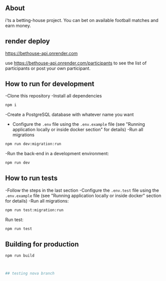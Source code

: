 ## About
i'ts a betting-house project. You can bet on available football matches and earn money.

## render deploy

https://bethouse-api.onrender.com

use https://bethouse-api.onrender.com/participants to see the list of participants
or post your own participant.
 
## How to run for development

 -Clone this repository
 -Install all dependencies


 

```bash
npm i
```

 -Create a PostgreSQL database with whatever name you want
- Configure the `.env` file using the `.env.example` file (see "Running application locally or inside docker section" for details)
 -Run all migrations

```bash
npm run dev:migration:run
```
 -Run the back-end in a development environment:

```bash
npm run dev
```

## How to run tests

 -Follow the steps in the last section
 -Configure the `.env.test` file using the `.env.example` file (see "Running application locally or inside docker" section for details)
 -Run all migrations:

```bash
npm run test:migration:run
```

 Run test:

```bash
npm run test
```



## Building for production


```bash
npm run build



## testing nova branch